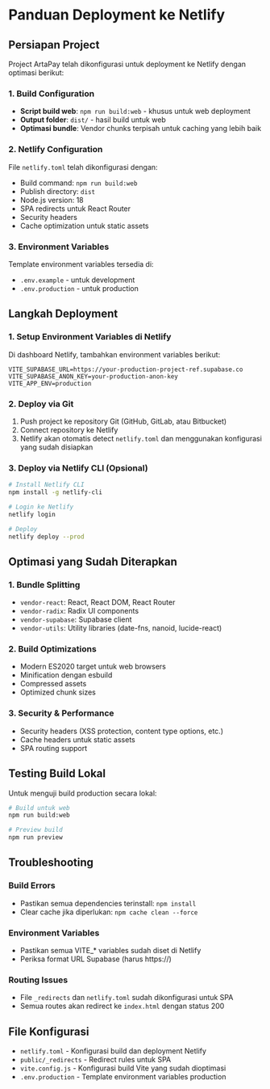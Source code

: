 # Panduan Deployment ke Netlify

## Persiapan Project

Project ArtaPay telah dikonfigurasi untuk deployment ke Netlify dengan optimasi berikut:

### 1. Build Configuration
- **Script build web**: `npm run build:web` - khusus untuk web deployment
- **Output folder**: `dist/` - hasil build untuk web
- **Optimasi bundle**: Vendor chunks terpisah untuk caching yang lebih baik

### 2. Netlify Configuration
File `netlify.toml` telah dikonfigurasi dengan:
- Build command: `npm run build:web`
- Publish directory: `dist`
- Node.js version: 18
- SPA redirects untuk React Router
- Security headers
- Cache optimization untuk static assets

### 3. Environment Variables
Template environment variables tersedia di:
- `.env.example` - untuk development
- `.env.production` - untuk production

## Langkah Deployment

### 1. Setup Environment Variables di Netlify
Di dashboard Netlify, tambahkan environment variables berikut:
```
VITE_SUPABASE_URL=https://your-production-project-ref.supabase.co
VITE_SUPABASE_ANON_KEY=your-production-anon-key
VITE_APP_ENV=production
```

### 2. Deploy via Git
1. Push project ke repository Git (GitHub, GitLab, atau Bitbucket)
2. Connect repository ke Netlify
3. Netlify akan otomatis detect `netlify.toml` dan menggunakan konfigurasi yang sudah disiapkan

### 3. Deploy via Netlify CLI (Opsional)
```bash
# Install Netlify CLI
npm install -g netlify-cli

# Login ke Netlify
netlify login

# Deploy
netlify deploy --prod
```

## Optimasi yang Sudah Diterapkan

### 1. Bundle Splitting
- `vendor-react`: React, React DOM, React Router
- `vendor-radix`: Radix UI components
- `vendor-supabase`: Supabase client
- `vendor-utils`: Utility libraries (date-fns, nanoid, lucide-react)

### 2. Build Optimizations
- Modern ES2020 target untuk web browsers
- Minification dengan esbuild
- Compressed assets
- Optimized chunk sizes

### 3. Security & Performance
- Security headers (XSS protection, content type options, etc.)
- Cache headers untuk static assets
- SPA routing support

## Testing Build Lokal

Untuk menguji build production secara lokal:

```bash
# Build untuk web
npm run build:web

# Preview build
npm run preview
```

## Troubleshooting

### Build Errors
- Pastikan semua dependencies terinstall: `npm install`
- Clear cache jika diperlukan: `npm cache clean --force`

### Environment Variables
- Pastikan semua VITE_* variables sudah diset di Netlify
- Periksa format URL Supabase (harus https://)

### Routing Issues
- File `_redirects` dan `netlify.toml` sudah dikonfigurasi untuk SPA
- Semua routes akan redirect ke `index.html` dengan status 200

## File Konfigurasi

- `netlify.toml` - Konfigurasi build dan deployment Netlify
- `public/_redirects` - Redirect rules untuk SPA
- `vite.config.js` - Konfigurasi build Vite yang sudah dioptimasi
- `.env.production` - Template environment variables production